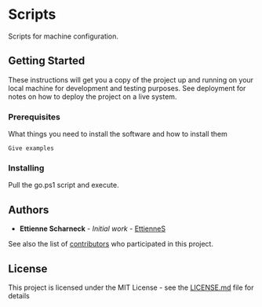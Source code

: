 # Scripts

Scripts for machine configuration.

## Getting Started

These instructions will get you a copy of the project up and running on your local machine for development and testing purposes. See deployment for notes on how to deploy the project on a live system.

### Prerequisites

What things you need to install the software and how to install them

```
Give examples
```

### Installing

Pull the go.ps1 script and execute.

## Authors

* **Ettienne Scharneck** - *Initial work* - [EttienneS](https://github.com/EttienneS)

See also the list of [contributors](https://github.com/your/project/contributors) who participated in this project.

## License

This project is licensed under the MIT License - see the [LICENSE.md](LICENSE.md) file for details
